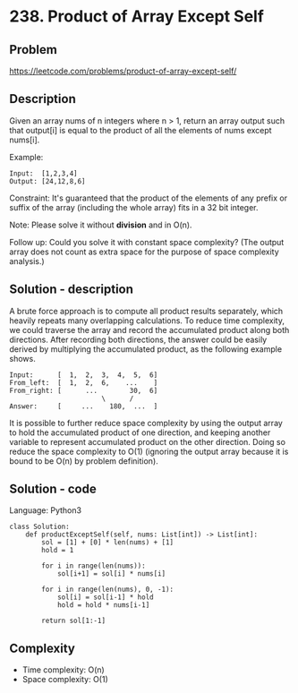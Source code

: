# 238. Product of Array Except Self

## Problem

https://leetcode.com/problems/product-of-array-except-self/

## Description

Given an array nums of n integers where n > 1,  return an array output such that output[i] is equal to the product of all the elements of nums except nums[i].

Example:

```
Input:  [1,2,3,4]
Output: [24,12,8,6]
```

Constraint: It's guaranteed that the product of the elements of any prefix or suffix of the array (including the whole array) fits in a 32 bit integer.

Note: Please solve it without **division** and in O(n).

Follow up:
Could you solve it with constant space complexity? (The output array does not count as extra space for the purpose of space complexity analysis.)

## Solution - description

A brute force approach is to compute all product results separately, which heavily repeats many overlapping calculations. To reduce time complexity, we could traverse the array and record the accumulated product along both directions. After recording both directions, the answer could be easily derived by multiplying the accumulated product, as the following example shows.

```
Input:      [  1,  2,  3,  4,  5,  6]
From_left:  [  1,  2,  6,    ...    ]
From_right: [      ...        30,  6]
                       \      /
Answer:     [     ...    180,  ...  ]
```
It is possible to further reduce space complexity by using the output array to hold the accumulated product of one direction, and keeping another variable to represent accumulated product on the other direction. Doing so reduce the space complexity to O(1) (ignoring the output array because it is bound to be O(n) by problem definition).


## Solution - code

Language: Python3

```
class Solution:
    def productExceptSelf(self, nums: List[int]) -> List[int]:
        sol = [1] + [0] * len(nums) + [1]
        hold = 1
        
        for i in range(len(nums)):
            sol[i+1] = sol[i] * nums[i]
        
        for i in range(len(nums), 0, -1):
            sol[i] = sol[i-1] * hold
            hold = hold * nums[i-1]
        
        return sol[1:-1]
```

## Complexity

* Time complexity:  O(n)
* Space complexity: O(1)
